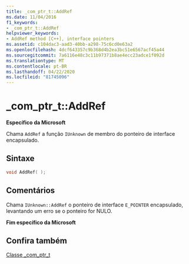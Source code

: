```yaml
---
title: _com_ptr_t::AddRef
ms.date: 11/04/2016
f1_keywords:
- _com_ptr_t::AddRef
helpviewer_keywords:
- AddRef method [C++], interface pointers
ms.assetid: c104dac3-aad3-40bb-a298-75c6cd0e63a2
ms.openlocfilehash: 4dcf643357c9b368d4b2ea3bc51e6567acf45a44
ms.sourcegitcommit: 7a6116e48c3c11b97371b8ae4ecc23adce1f092d
ms.translationtype: MT
ms.contentlocale: pt-BR
ms.lasthandoff: 04/22/2020
ms.locfileid: "81745096"
---
```

# <a name="_com_ptr_taddref"></a>_com_ptr_t::AddRef

**Específico da Microsoft**

Chama `AddRef` a função `IUnknown` de membro do ponteiro de interface encapsulado.

## <a name="syntax"></a>Sintaxe

```cpp
void AddRef( );
```

## <a name="remarks"></a>Comentários

Chama `IUnknown::AddRef` o ponteiro de interface `E_POINTER` encapsulado, levantando um erro se o ponteiro for NULO.

**Fim específico da Microsoft**

## <a name="see-also"></a>Confira também

[Classe _com_ptr_t](../cpp/com-ptr-t-class.md)
